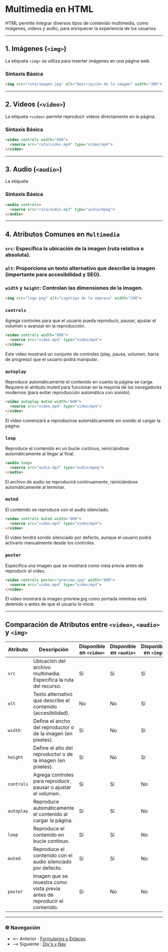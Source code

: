 # Multimedia en HTML

HTML permite integrar diversos tipos de contenido multimedia, como imágenes, videos y audio, para enriquecer la experiencia de los usuarios.

---

## 1. **Imágenes (`<img>`)**

La etiqueta `<img>` se utiliza para insertar imágenes en una página web.

### Sintaxis Básica

```html
<img src="ruta/imagen.jpg" alt="Descripción de la imagen" width="300">
```

---

## 2. **Videos (`<video>`)**

La etiqueta `<video>` permite reproducir videos directamente en la página.

### Sintaxis Básica

```html
<video controls width="600">
  <source src="ruta/video.mp4" type="video/mp4">
</video>
```

---

## 3. **Audio (`<audio>`)**

La etiqueta <audio> permite reproducir archivos de audio.

### Sintaxis Básica

```html
<audio controls>
  <source src="ruta/audio.mp3" type="audio/mpeg">
</audio>
```

---


## 4. **Atributos Comunes en `Multimedia`**


### `src`: Especifica la ubicación de la imagen (ruta relativa o absoluta).

### `alt`: Proporciona un texto alternativo que describe la imagen (importante para accesibilidad y SEO).

### `width` y `height`: Controlan las dimensiones de la imagen.


```html
<img src="logo.png" alt="Logotipo de la empresa" width="200">
```

### `controls`

Agrega controles para que el usuario pueda reproducir, pausar, ajustar el volumen o avanzar en la reproducción.

```html
<video controls width="600">
  <source src="video.mp4" type="video/mp4">
</video>
```

Este video mostrará un conjunto de controles (play, pausa, volumen, barra de progreso) que el usuario podrá manipular.

### `autoplay`

Reproduce automáticamente el contenido en cuanto la página se carga. Requiere el atributo muted para funcionar en la mayoría de los navegadores modernos (para evitar reproducción automática con sonido).

```html
<video autoplay muted width="600">
  <source src="video.mp4" type="video/mp4">
</video>
```

El video comenzará a reproducirse automáticamente sin sonido al cargar la página.

### `loop`

Reproduce el contenido en un bucle continuo, reiniciándose automáticamente al llegar al final.

```html
<audio loop>
  <source src="audio.mp3" type="audio/mpeg">
</audio>
```

El archivo de audio se reproducirá continuamente, reiniciándose automáticamente al terminar.

### `muted`

El contenido se reproduce con el audio silenciado.

```html
<video controls muted width="600">
  <source src="video.mp4" type="video/mp4">
</video>
```

El video tendrá sonido silenciado por defecto, aunque el usuario podrá activarlo manualmente desde los controles.

### `poster`

Especifica una imagen que se mostrará como vista previa antes de reproducir el video.

```html
<video controls poster="preview.jpg" width="600">
  <source src="video.mp4" type="video/mp4">
</video>
```

El video mostrará la imagen preview.jpg como portada mientras está detenido o antes de que el usuario lo inicie.

---

## Comparación de Atributos entre `<video>`, `<audio>` y `<img>`

| **Atributo**  | **Descripción**                                                                 | **Disponible en `<video>`** | **Disponible en `<audio>`** | **Disponible en `<img>`** |
|----------------|---------------------------------------------------------------------------------|-----------------------------|-----------------------------|---------------------------|
| `src`         | Ubicación del archivo multimedia. Especifica la ruta del recurso.               | Sí                          | Sí                          | Sí                        |
| `alt`         | Texto alternativo que describe el contenido (accesibilidad).                    | No                          | No                          | Sí                        |
| `width`       | Define el ancho del reproductor o de la imagen (en píxeles).                    | Sí                          | No                          | Sí                        |
| `height`      | Define el alto del reproductor o de la imagen (en píxeles).                     | Sí                          | No                          | Sí                        |
| `controls`    | Agrega controles para reproducir, pausar o ajustar el volumen.                  | Sí                          | Sí                          | No                        |
| `autoplay`    | Reproduce automáticamente el contenido al cargar la página.                     | Sí                          | Sí                          | No                        |
| `loop`        | Reproduce el contenido en bucle continuo.                                       | Sí                          | Sí                          | No                        |
| `muted`       | Reproduce el contenido con el audio silenciado por defecto.                     | Sí                          | Sí                          | No                        |
| `poster`      | Imagen que se muestra como vista previa antes de reproducir el contenido.       | Sí                          | No                          | No                        |

---

### 🌐 Navegación

- <-- Anterior : [Formularios y Enlaces](Formularios%20y%20Enlaces.md)
- --> Siguiente : [Div's y Nav](Div's%20y%20Nav.md)

